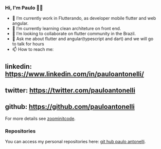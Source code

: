 ### Hi, I'm Paulo 👋🤓

- 🔭 I’m currently work in Flutterando, as developer mobile flutter and web angular.
- 🌱 I’m currently learning clean architeture on front end.
- 👯 I’m looking to collaborate on flutter community in the Brazil.
- 💬 Ask me about flutter and angular(typescript and dart) and we will go to talk for hours
- 📫 How to reach me: 
## linkedin: https://www.linkedin.com/in/pauloantonelli/
## twitter: https://twitter.com/pauloantonelli
## github: https://github.com/pauloantonelli

For more details see [zoominitcode](https://zoominitcode.dev/).

### Repositories

You can access my personal repositories here: [git hub paulo antonelli](https://github.com/pauloantonelli?tab=repositories). 
